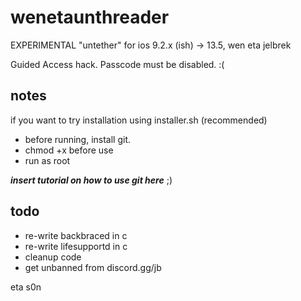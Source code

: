 # wenetaunthreader
EXPERIMENTAL "untether" for ios 9.2.x (ish) -> 13.5, wen eta jelbrek

Guided Access hack. Passcode must be disabled. :(

## notes
if you want to try installation using installer.sh (recommended)

* before running, install git. 
* chmod +x before use
* run as root

***insert tutorial on how to use git here*** ;)

## todo

* re-write backbraced in c
* re-write lifesupportd in c
* cleanup code
* get unbanned from discord.gg/jb

eta s0n
